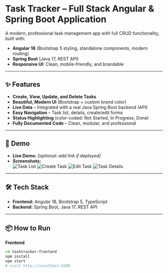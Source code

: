 # Task Tracker – Full Stack Angular & Spring Boot Application

A modern, professional task management app with full CRUD functionality, built with:
- **Angular 18** (Bootstrap 5 styling, standalone components, modern routing)
- **Spring Boot** (Java 17, REST API)
- **Responsive UI:** Clean, mobile-friendly, and brandable

---

## ✨ Features

- **Create, View, Update, and Delete Tasks**
- **Beautiful, Modern UI** (Bootstrap + custom brand color)
- **Live Data** – Integrated with a real Java Spring Boot backend (API)
- **Easy Navigation** – Task list, details, create/edit forms
- **Status Highlighting** (color-coded: Not Started, In Progress, Done)
- **Fully Documented Code** – Clean, modular, and professional

---

## 🚀 Demo

- **Live Demo:** _[optional: add link if deployed]_
- **Screenshots:**  
  ![Task List](path/to/task-list-screenshot.png)
  ![Create Task](path/to/create-task-screenshot.png)
  ![Edit Task](path/to/edit-task-screenshot.png)
  ![Task Details](path/to/task-details-screenshot.png)

---

## 🛠️ Tech Stack

- **Frontend:** Angular 18, Bootstrap 5, TypeScript
- **Backend:** Spring Boot, Java 17, REST API

---

## 📦 How to Run

**Frontend**
```sh
cd tasktracker-frontend
npm install
npm start
# visit http://localhost:4200
